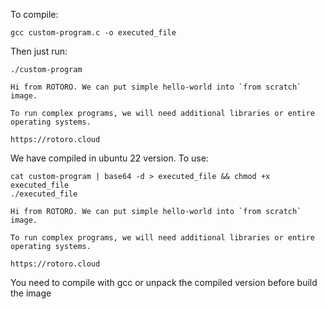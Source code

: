 To compile:
```
gcc custom-program.c -o executed_file
```

Then just run:

```
./custom-program
```
```
Hi from ROTORO. We can put simple hello-world into `from scratch` image.

To run complex programs, we will need additional libraries or entire operating systems.

https://rotoro.cloud
```

We have compiled in ubuntu 22 version. To use:

```
cat custom-program | base64 -d > executed_file && chmod +x executed_file
./executed_file
```
```
Hi from ROTORO. We can put simple hello-world into `from scratch` image.

To run complex programs, we will need additional libraries or entire operating systems.

https://rotoro.cloud
```

You need to compile with gcc or unpack the compiled version before build the image
